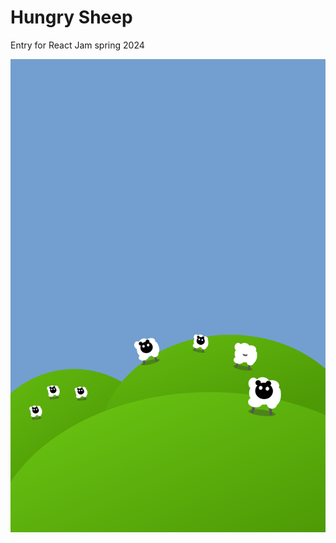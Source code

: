 # Hungry Sheep

Entry for React Jam spring 2024


![Screenshot](https://raw.githubusercontent.com/eoinmcg/hungry-sheep/main/public/splash.svg)
